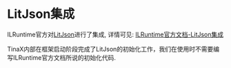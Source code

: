 # LitJson集成

ILRuntime官方对[LitJson](https://litjson.net/)进行了集成, 详情可见: [ILRuntime官方文档-LitJson集成](https://ourpalm.github.io/ILRuntime/public/v1/guide/litjson.html)

TinaX内部在框架启动阶段完成了LitJson的初始化工作，我们在使用时不需要编写ILRuntime官方文档所说的初始化代码.